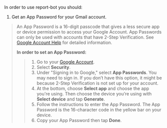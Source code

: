 
In order to use report-bot you should:
1. Get an App Password for your Gmail account.
>An App Password is a 16-digit passcode that gives a less secure app or device permission to access your Google Account. App Passwords can only be used with accounts that have 2-Step Verification. See [Google Account Help](https://support.google.com/accounts/answer/185833?hl=en) for detailed information.
>
>**In order to set an App Password:**
>> 1.  Go to your  [Google Account](https://myaccount.google.com/).
>> 2.  Select  **Security**.
>> 3.  Under "Signing in to Google," select  **App Passwords**. You may need to sign in. If you don’t have this option, it might be because 2-Step Verification is not set up for your account.
>>4.  At the bottom, choose  **Select app**  and choose the app you're using. Then choose the device you’re using with **Select device** and tap **Generate**.
>>5.  Follow the instructions to enter the App Password. The App Password is the 16-character code in the yellow bar on your device.
>>6.  Copy your App Password then tap  **Done**.
